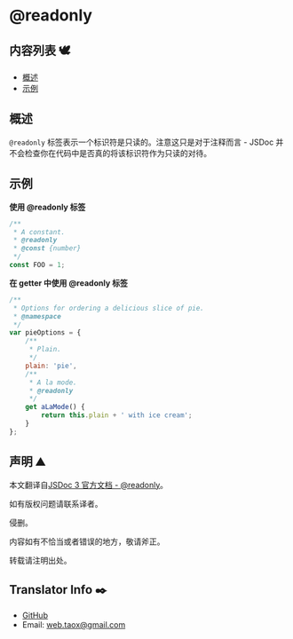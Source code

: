 # @readonly

## 内容列表 🕊️

* [概述](#overview "overview")
* [示例](#examples "examples")

## <span id="overview">概述</span>

`@readonly` 标签表示一个标识符是只读的。注意这只是对于注释而言 - JSDoc 并不会检查你在代码中是否真的将该标识符作为只读的对待。

## <span id="examples">示例</span>

**使用 @readonly 标签**

```javascript
/**
 * A constant.
 * @readonly
 * @const {number}
 */
const FOO = 1;
```

**在 getter 中使用 @readonly 标签**

```javascript
/**
 * Options for ordering a delicious slice of pie.
 * @namespace
 */
var pieOptions = {
    /**
     * Plain.
     */
    plain: 'pie',
    /**
     * A la mode.
     * @readonly
     */
    get aLaMode() {
        return this.plain + ' with ice cream';
    }
};
```

## 声明 ⛰️

本文翻译自[JSDoc 3 官方文档 - @readonly](http://usejsdoc.org/tags-readonly.html "tag @readonly")。

如有版权问题请联系译者。

侵删。

内容如有不恰当或者错误的地方，敬请斧正。

转载请注明出处。

## Translator Info ✒️

* [GitHub](https://github.com/Tao-Quixote)
* Email: <web.taox@gmail.com>
